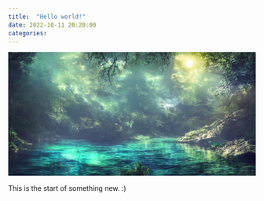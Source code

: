 ```yaml
---
title:  "Hello world!"
date: 2022-10-11 20:20:00
categories: 
---
```

<a href="assets/images/2022-10-13.png" target="_blank">
  <img class="post-image"  src="assets/images/2022-10-13.png"/>
</a>

This is the start of something new. :)
<!--more-->
